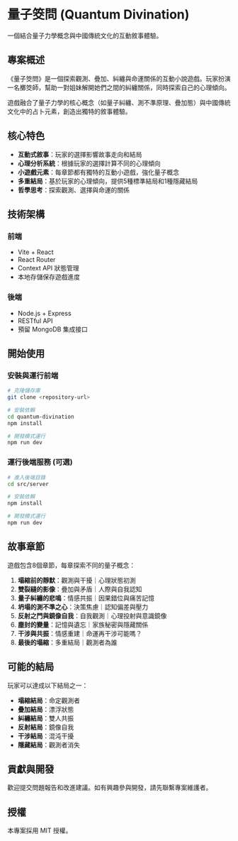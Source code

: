 # 量子筊問 (Quantum Divination)

一個結合量子力學概念與中國傳統文化的互動敘事體驗。

## 專案概述

《量子筊問》是一個探索觀測、疊加、糾纏與命運關係的互動小說遊戲。玩家扮演一名擲筊師，幫助一對姐妹解開她們之間的糾纏關係，同時探索自己的心理傾向。

遊戲融合了量子力學的核心概念（如量子糾纏、測不準原理、疊加態）與中國傳統文化中的占卜元素，創造出獨特的敘事體驗。

## 核心特色

- **互動式敘事**：玩家的選擇影響故事走向和結局
- **心理分析系統**：根據玩家的選擇計算不同的心理傾向
- **小遊戲元素**：每章節都有獨特的互動小遊戲，強化量子概念
- **多重結局**：基於玩家的心理傾向，提供5種標準結局和1種隱藏結局
- **哲學思考**：探索觀測、選擇與命運的關係

## 技術架構

### 前端

- Vite + React
- React Router
- Context API 狀態管理
- 本地存儲保存遊戲進度

### 後端

- Node.js + Express
- RESTful API
- 預留 MongoDB 集成接口

## 開始使用

### 安裝與運行前端

```bash
# 克隆儲存庫
git clone <repository-url>

# 安裝依賴
cd quantum-divination
npm install

# 開發模式運行
npm run dev
```

### 運行後端服務 (可選)

```bash
# 進入後端目錄
cd src/server

# 安裝依賴
npm install

# 開發模式運行
npm run dev
```

## 故事章節

遊戲包含8個章節，每章探索不同的量子概念：

1. **塌縮前的靜默**：觀測與干擾｜心理狀態初測
2. **雙裂縫的影像**：疊加與矛盾｜人際與自我認知
3. **量子糾纏的悲鳴**：情感共振｜因果錯位與痛苦記憶
4. **坍塌的測不準之心**：決策焦慮｜認知偏差與壓力
5. **反射之門與鏡像自我**：自我觀測｜心理投射與意識鏡像
6. **塵封的變量**：記憶與遺忘｜家族秘密與隱藏關係
7. **干涉與共振**：情感重建｜命運再干涉可能嗎？
8. **最後的塌縮**：多重結局｜觀測者為誰

## 可能的結局

玩家可以達成以下結局之一：

- **塌縮結局**：命定觀測者
- **疊加結局**：漂浮狀態
- **糾纏結局**：雙人共振
- **反射結局**：鏡像自我
- **干涉結局**：混沌干擾
- **隱藏結局**：觀測者消失

## 貢獻與開發

歡迎提交問題報告和改進建議。如有興趣參與開發，請先聯繫專案維護者。

## 授權

本專案採用 MIT 授權。 